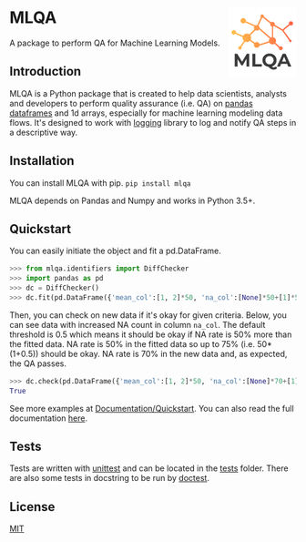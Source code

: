 # MLQA <img src="docs/_static/mlqa.png" align="right" width="120"/>

 A package to perform QA for Machine Learning Models.

 ## Introduction

 MLQA is a Python package that is created to help data scientists, analysts and developers to perform quality assurance (i.e. QA) on [pandas dataframes](https://pandas.pydata.org/pandas-docs/stable/reference/api/pandas.DataFrame.html) and 1d arrays, especially for machine learning modeling data flows. It's designed to work with [logging](https://docs.python.org/3/library/logging.html) library to log and notify QA steps in a descriptive way.

 ## Installation

 You can install MLQA with pip.
 `pip install mlqa`

 MLQA depends on Pandas and Numpy and works in Python 3.5+.

## Quickstart

You can easily initiate the object and fit a pd.DataFrame.
```python
>>> from mlqa.identifiers import DiffChecker
>>> import pandas as pd
>>> dc = DiffChecker()
>>> dc.fit(pd.DataFrame({'mean_col':[1, 2]*50, 'na_col':[None]*50+[1]*50}))
```

Then, you can check on new data if it's okay for given criteria. Below, you can see data with increased NA count in column `na_col`. The default threshold is 0.5 which means it should be okay if NA rate is 50% more than the fitted data. NA rate is 50% in the fitted data so up to 75% (i.e. 50*(1+0.5)) should be okay. NA rate is 70% in the new data and, as expected, the QA passes. 

```python
>>> dc.check(pd.DataFrame({'mean_col':[1, 2]*50, 'na_col':[None]*70+[1]*30}))
True
```

See more examples at [Documentation/Quickstart](link-here). You can also read the full documentation [here](link-here).

## Tests
Tests are written with [unittest](https://docs.python.org/3/library/unittest.html) and can be located in the [tests](tests/) folder. There are also some tests in docstring to be run by [doctest](https://docs.python.org/3/library/doctest.html).

## License
[MIT](LICENSE)
